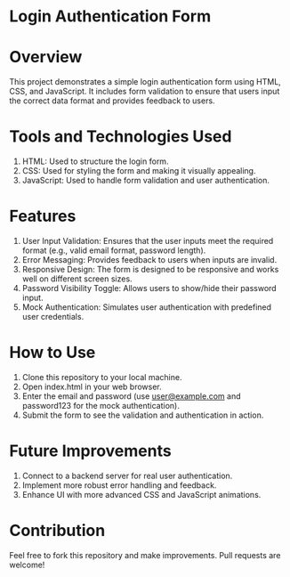 # Login Authentication Form
# Overview
This project demonstrates a simple login authentication form using HTML, CSS, and JavaScript. It includes form validation to ensure that users input the correct data format and provides feedback to users.

# Tools and Technologies Used
1. HTML: Used to structure the login form.
2. CSS: Used for styling the form and making it visually appealing.
3. JavaScript: Used to handle form validation and user authentication.

# Features
1. User Input Validation: Ensures that the user inputs meet the required format (e.g., valid email format, password length).
2. Error Messaging: Provides feedback to users when inputs are invalid.
3. Responsive Design: The form is designed to be responsive and works well on different screen sizes.
4. Password Visibility Toggle: Allows users to show/hide their password input.
5. Mock Authentication: Simulates user authentication with predefined user credentials.

# How to Use
1. Clone this repository to your local machine.
2. Open index.html in your web browser.
3. Enter the email and password (use user@example.com and password123 for the mock authentication).
4. Submit the form to see the validation and authentication in action.

# Future Improvements
1. Connect to a backend server for real user authentication.
2. Implement more robust error handling and feedback.
3. Enhance UI with more advanced CSS and JavaScript animations.

# Contribution
Feel free to fork this repository and make improvements. Pull requests are welcome!
